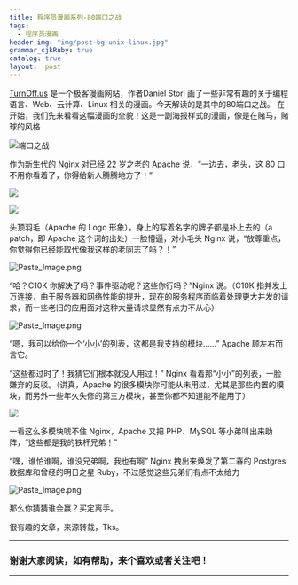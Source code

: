 ```yaml
---
title: 程序员漫画系列-80端口之战
tags:
  - 程序员漫画
header-img: "img/post-bg-unix-linux.jpg"
grammar_cjkRuby: true
catalog: true
layout:  post
---
```


[TurnOff.us](http://turnoff.us/) 是一个极客漫画网站，作者Daniel Stori 画了一些非常有趣的关于编程语言、Web、云计算、Linux 相关的漫画。今天解读的是其中的80端口之战。
在开始，我们先来看看这幅漫画的全貌！这是一副海报样式的漫画，像是在赌马，赌球的风格


![端口之战](http://upload-images.jianshu.io/upload_images/2305881-4fc270ed692245e5.png?imageMogr2/auto-orient/strip%7CimageView2/2/w/1240)


作为新生代的 Nginx 对已经 22 岁之老的 Apache 说，“一边去，老头，这 80 口不用你看着了，你得给新人腾腾地方了！”


![](http://upload-images.jianshu.io/upload_images/2305881-f8bf0b134bb910cc.png?imageMogr2/auto-orient/strip%7CimageView2/2/w/1240)


![](http://upload-images.jianshu.io/upload_images/2305881-ead96498dd30be37.png?imageMogr2/auto-orient/strip%7CimageView2/2/w/1240)

头顶羽毛（Apache 的 Logo 形象），身上的写着名字的牌子都是补上去的（a patch，即 Apache 这个词的出处）一脸懵逼，对小毛头 Nginx 说，“放尊重点，你觉得你已经能取代像我这样的老同志了吗？！”


![Paste_Image.png](http://upload-images.jianshu.io/upload_images/2305881-7c09f674af57f36d.png?imageMogr2/auto-orient/strip%7CimageView2/2/w/1240)


“哈？C10K 你解决了吗？事件驱动呢？这些你行吗？”Nginx 说。（C10K 指并发上万连接，由于服务器和网络性能的提升，现在的服务程序面临着处理更大并发的请求，而一些老旧的应用面对这种大量请求显然有点力不从心）


![Paste_Image.png](http://upload-images.jianshu.io/upload_images/2305881-f7d067c02b3b13e3.png?imageMogr2/auto-orient/strip%7CimageView2/2/w/1240)

“嗯，我可以给你一个‘小小’的列表，这都是我支持的模块……” Apache 顾左右而言它。

“这些都过时了！我猜它们根本就没人用过！” Nginx 看着那“小小”的列表，一脸嫌弃的反驳。（讲真，Apache 的很多模块你可能从未用过，尤其是那些内置的模块，而另外一些年久失修的第三方模块，甚至你都不知道能不能用了）


![](http://upload-images.jianshu.io/upload_images/2305881-01fb6b2291e04ae5.png?imageMogr2/auto-orient/strip%7CimageView2/2/w/1240)


一看这么多模块唬不住 Nginx，Apache 又把 PHP、MySQL 等小弟叫出来助阵，“这些都是我的铁杆兄弟！”

“嘿，谁怕谁啊，谁没兄弟啊，我也有啊” Nginx 拽出来焕发了第二春的 Postgres 数据库和曾经的明日之星 Ruby，不过感觉这些兄弟们有点不太给力


![Paste_Image.png](http://upload-images.jianshu.io/upload_images/2305881-7effc2f445934037.png?imageMogr2/auto-orient/strip%7CimageView2/2/w/1240)

那么你猜猜谁会赢？买定离手。

很有趣的文章，来源转载，Tks。

----------

### 谢谢大家阅读，如有帮助，来个喜欢或者关注吧！

----------
